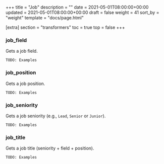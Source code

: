 +++
title = "Job"
description = ""
date = 2021-05-01T08:00:00+00:00
updated = 2021-05-01T08:00:00+00:00
draft = false
weight = 41
sort_by = "weight"
template = "docs/page.html"

[extra]
section = "transformers"
toc = true
top = false
+++

### job_field

Gets a job field.
```
TODO: Examples
```

### job_position

Gets a job position.
```
TODO: Examples
```

### job_seniority

Gets a job seniority (e.g., `Lead`, `Senior` or `Junior`).
```
TODO: Examples
```

### job_title

Gets a job title (seniority + field + position).
```
TODO: Examples
```

